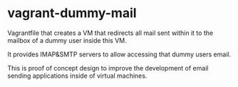 # vagrant-dummy-mail
Vagrantfile that creates a VM that redirects all mail sent within it to the mailbox of a dummy user inside this VM. 

It provides IMAP&amp;SMTP servers to allow accessing that dummy users email.

This is proof of concept design to improve the development of email sending applications inside of virtual machines.
